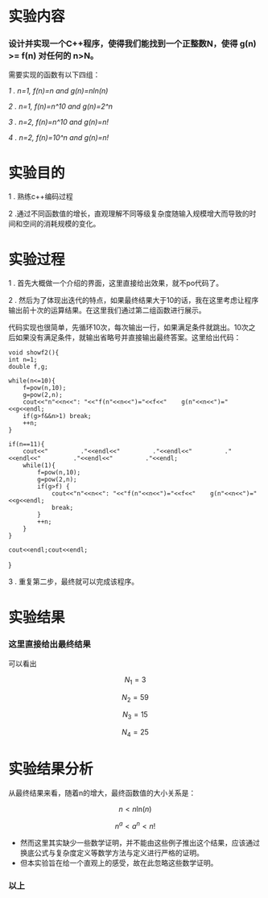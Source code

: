 # 实验内容
### 设计并实现一个C++程序，使得我们能找到一个正整数N，使得 g(n) >= f(n) 对任何的 n>N。
需要实现的函数有以下四组：

*1 . n=1, f(n)=n and g(n)=nln(n)*  

*2 . n=1, f(n)=n^10 and g(n)=2^n*  

*3 . n=2, f(n)=n^10 and g(n)=n!*  

*4 . n=2, f(n)=10^n and g(n)=n!*

# 实验目的
1 . 熟练c++编码过程  

2 .通过不同函数值的增长，直观理解不同等级复杂度随输入规模增大而导致的时间和空间的消耗规模的变化。

# 实验过程
1 . 首先大概做一个介绍的界面，这里直接给出效果，就不po代码了。

2 . 然后为了体现出迭代的特点，如果最终结果大于10的话，我在这里考虑让程序输出前十次的运算结果。在这里我们通过第二组函数进行展示。  



代码实现也很简单，先循环10次，每次输出一行，如果满足条件就跳出。10次之后如果没有满足条件，就输出省略号并直接输出最终答案。这里给出代码：

	void showf2(){
	int n=1;
	double f,g;
	
	while(n<=10){
		f=pow(n,10);
		g=pow(2,n);
		cout<<"n"<<n<<": "<<"f(n"<<n<<")="<<f<<"    g(n"<<n<<")="<<g<<endl;
		if(g>f&&n>1) break;
		++n;
	}
	
	if(n==11){
		cout<<"			."<<endl<<"			."<<endl<<"			."<<endl<<"			."<<endl<<"			."<<endl;
		while(1){
			f=pow(n,10);
			g=pow(2,n);
			if(g>f) {
				cout<<"n"<<n<<": "<<"f(n"<<n<<")="<<f<<"    g(n"<<n<<")="<<g<<endl;
				break;
			}
			++n;
		}
	}
	
	cout<<endl;cout<<endl;
}

3 . 重复第二步，最终就可以完成该程序。


# 实验结果

### 这里直接给出最终结果


可以看出 

$$ N_1=3  $$

$$ N_2=59 $$

$$ N_3=15 $$

$$ N_4=25 $$


# 实验结果分析

从最终结果来看，随着n的增大，最终函数值的大小关系是：

$$ n<n\text{ln}(n)$$

$$ n^a<a^n<n!$$

* 然而这里其实缺少一些数学证明，并不能由这些例子推出这个结果，应该通过换底公式与复杂度定义等数学方法与定义进行严格的证明。  
* 但本实验旨在给一个直观上的感受，故在此忽略这些数学证明。

### 以上